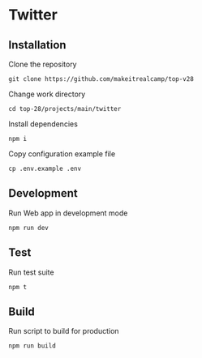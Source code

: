 # Twitter

## Installation

Clone the repository

`git clone https://github.com/makeitrealcamp/top-v28`

Change work directory

`cd top-28/projects/main/twitter`

Install dependencies

`npm i`

Copy configuration example file

`cp .env.example .env`

## Development

Run Web app in development mode

`npm run dev`

## Test

Run test suite

`npm t`

## Build

Run script to build for production

`npm run build`
